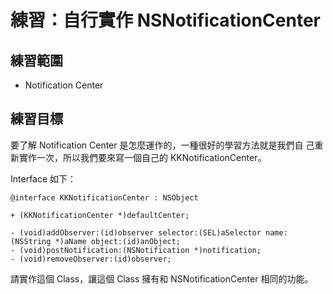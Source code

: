 # 練習：自行實作 NSNotificationCenter

## 練習範圍
- Notification Center

## 練習目標

要了解 Notification Center 是怎麼運作的，一種很好的學習方法就是我們自
己重新實作一次，所以我們要來寫一個自己的 KKNotificationCenter。

Interface 如下：

``` objc
@interface KKNotificationCenter : NSObject

+ (KKNotificationCenter *)defaultCenter;

- (void)addObserver:(id)observer selector:(SEL)aSelector name:(NSString *)aName object:(id)anObject;
- (void)postNotification:(NSNotification *)notification;
- (void)removeObserver:(id)observer;
```

請實作這個 Class，讓這個 Class 擁有和 NSNotificationCenter 相同的功能。
